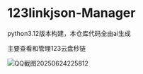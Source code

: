 # 123linkjson-Manager
python3.12版本构建，本仓库代码全由ai生成

主要查看和管理123云盘秒链

![QQ截图20250624225812](https://github.com/user-attachments/assets/f60a44ed-f1e6-4708-bff6-e25d7face83e)
